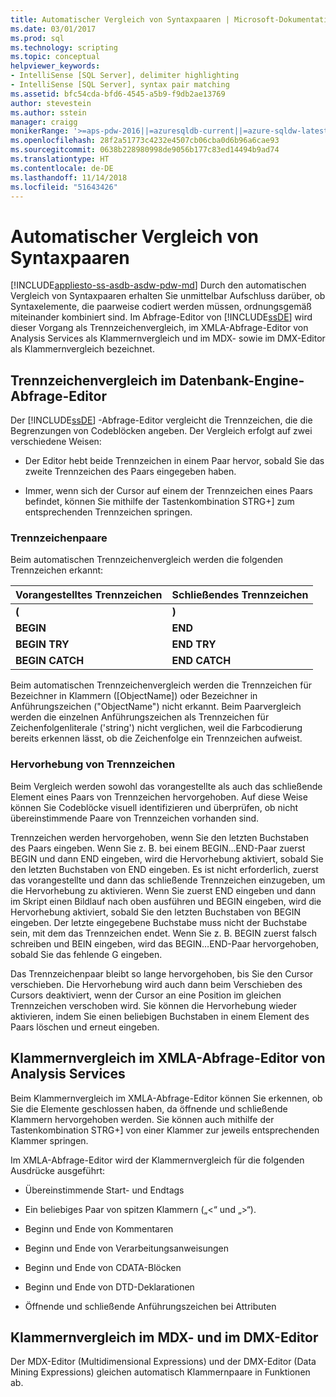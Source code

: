 ```yaml
---
title: Automatischer Vergleich von Syntaxpaaren | Microsoft-Dokumentation
ms.date: 03/01/2017
ms.prod: sql
ms.technology: scripting
ms.topic: conceptual
helpviewer_keywords:
- IntelliSense [SQL Server], delimiter highlighting
- IntelliSense [SQL Server], syntax pair matching
ms.assetid: bfc54cda-bfd6-4545-a5b9-f9db2ae13769
author: stevestein
ms.author: sstein
manager: craigg
monikerRange: '>=aps-pdw-2016||=azuresqldb-current||=azure-sqldw-latest||>=sql-server-2016||=sqlallproducts-allversions||>=sql-server-linux-2017||=azuresqldb-mi-current'
ms.openlocfilehash: 28f2a51773c4232e4507cb06cba0d6b96a6cae93
ms.sourcegitcommit: 0638b228980998de9056b177c83ed14494b9ad74
ms.translationtype: HT
ms.contentlocale: de-DE
ms.lasthandoff: 11/14/2018
ms.locfileid: "51643426"
---
```

# <a name="automatic-matching-of-syntax-pairs"></a>Automatischer Vergleich von Syntaxpaaren
[!INCLUDE[appliesto-ss-asdb-asdw-pdw-md](../../includes/appliesto-ss-asdb-asdw-pdw-md.md)]
  Durch den automatischen Vergleich von Syntaxpaaren erhalten Sie unmittelbar Aufschluss darüber, ob Syntaxelemente, die paarweise codiert werden müssen, ordnungsgemäß miteinander kombiniert sind. Im Abfrage-Editor von [!INCLUDE[ssDE](../../includes/ssde-md.md)] wird dieser Vorgang als Trennzeichenvergleich, im XMLA-Abfrage-Editor von Analysis Services als Klammernvergleich und im MDX- sowie im DMX-Editor als Klammernvergleich bezeichnet.  
  
## <a name="database-engine-query-editor-delimiter-matching"></a>Trennzeichenvergleich im Datenbank-Engine-Abfrage-Editor  
 Der [!INCLUDE[ssDE](../../includes/ssde-md.md)] -Abfrage-Editor vergleicht die Trennzeichen, die die Begrenzungen von Codeblöcken angeben. Der Vergleich erfolgt auf zwei verschiedene Weisen:  
  
-   Der Editor hebt beide Trennzeichen in einem Paar hervor, sobald Sie das zweite Trennzeichen des Paars eingegeben haben.  
  
-   Immer, wenn sich der Cursor auf einem der Trennzeichen eines Paars befindet, können Sie mithilfe der Tastenkombination STRG+] zum entsprechenden Trennzeichen springen.  
  
### <a name="delimiter-pairs"></a>Trennzeichenpaare  
 Beim automatischen Trennzeichenvergleich werden die folgenden Trennzeichen erkannt:  
  
|Vorangestelltes Trennzeichen|Schließendes Trennzeichen|  
|--------------------|-----------------------|  
|**(**|**)**|  
|**BEGIN**|**END**|  
|**BEGIN TRY**|**END TRY**|  
|**BEGIN CATCH**|**END CATCH**|  
  
 Beim automatischen Trennzeichenvergleich werden die Trennzeichen für Bezeichner in Klammern ([ObjectName]) oder Bezeichner in Anführungszeichen ("ObjectName") nicht erkannt. Beim Paarvergleich werden die einzelnen Anführungszeichen als Trennzeichen für Zeichenfolgenliterale ('string') nicht verglichen, weil die Farbcodierung bereits erkennen lässt, ob die Zeichenfolge ein Trennzeichen aufweist.  
  
### <a name="delimiter-highlighting"></a>Hervorhebung von Trennzeichen  
 Beim Vergleich werden sowohl das vorangestellte als auch das schließende Element eines Paars von Trennzeichen hervorgehoben. Auf diese Weise können Sie Codeblöcke visuell identifizieren und überprüfen, ob nicht übereinstimmende Paare von Trennzeichen vorhanden sind.  
  
 Trennzeichen werden hervorgehoben, wenn Sie den letzten Buchstaben des Paars eingeben. Wenn Sie z. B. bei einem BEGIN…END-Paar zuerst BEGIN und dann END eingeben, wird die Hervorhebung aktiviert, sobald Sie den letzten Buchstaben von END eingeben. Es ist nicht erforderlich, zuerst das vorangestellte und dann das schließende Trennzeichen einzugeben, um die Hervorhebung zu aktivieren. Wenn Sie zuerst END eingeben und dann im Skript einen Bildlauf nach oben ausführen und BEGIN eingeben, wird die Hervorhebung aktiviert, sobald Sie den letzten Buchstaben von BEGIN eingeben. Der letzte eingegebene Buchstabe muss nicht der Buchstabe sein, mit dem das Trennzeichen endet. Wenn Sie z. B. BEGIN zuerst falsch schreiben und BEIN eingeben, wird das BEGIN…END-Paar hervorgehoben, sobald Sie das fehlende G eingeben.  
  
 Das Trennzeichenpaar bleibt so lange hervorgehoben, bis Sie den Cursor verschieben. Die Hervorhebung wird auch dann beim Verschieben des Cursors deaktiviert, wenn der Cursor an eine Position im gleichen Trennzeichen verschoben wird. Sie können die Hervorhebung wieder aktivieren, indem Sie einen beliebigen Buchstaben in einem Element des Paars löschen und erneut eingeben.  
  
## <a name="analysis-services-xmla-query-editor-brace-matching"></a>Klammernvergleich im XMLA-Abfrage-Editor von Analysis Services  
 Beim Klammernvergleich im XMLA-Abfrage-Editor können Sie erkennen, ob Sie die Elemente geschlossen haben, da öffnende und schließende Klammern hervorgehoben werden. Sie können auch mithilfe der Tastenkombination STRG+] von einer Klammer zur jeweils entsprechenden Klammer springen.  
  
 Im XMLA-Abfrage-Editor wird der Klammernvergleich für die folgenden Ausdrücke ausgeführt:  
  
-   Übereinstimmende Start- und Endtags  
  
-   Ein beliebiges Paar von spitzen Klammern („\<“ und „>“).  
  
-   Beginn und Ende von Kommentaren  
  
-   Beginn und Ende von Verarbeitungsanweisungen  
  
-   Beginn und Ende von CDATA-Blöcken  
  
-   Beginn und Ende von DTD-Deklarationen  
  
-   Öffnende und schließende Anführungszeichen bei Attributen  
  
## <a name="mdx-and-dmx-editor-parenthesis-matching"></a>Klammernvergleich im MDX- und im DMX-Editor  
 Der MDX-Editor (Multidimensional Expressions) und der DMX-Editor (Data Mining Expressions) gleichen automatisch Klammernpaare in Funktionen ab.
